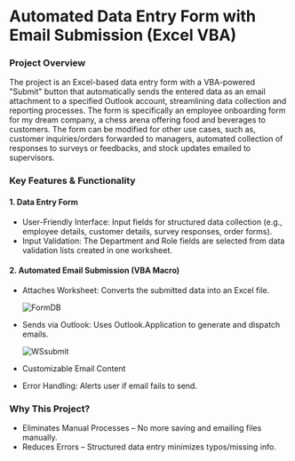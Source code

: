 # Automated Data Entry Form with Email Submission (Excel VBA)

### Project Overview

The project is an Excel-based data entry form with a VBA-powered "Submit" button that automatically sends the entered data as an email attachment to a specified Outlook account, streamlining data collection and reporting processes. The form is specifically an employee onboarding form for my dream company, a chess arena offering food and beverages to customers. The form can be modified for other use cases, such as, customer inquiries/orders forwarded to managers, automated collection of responses to surveys or feedbacks, and stock updates emailed to supervisors. 

### Key Features & Functionality  

 #### 1. Data Entry Form  
   - User-Friendly Interface: Input fields for structured data collection (e.g., employee details, customer details, survey responses, order forms).  
   - Input Validation: The Department and Role fields are selected from data validation lists created in one worksheet.
   
 #### 2. Automated Email Submission (VBA Macro)  
   - Attaches Worksheet: Converts the submitted data into an Excel file.

    
     ![FormDB](https://github.com/user-attachments/assets/b621ce1a-3e4b-4601-89ae-21c894767e08)

    
   - Sends via Outlook: Uses Outlook.Application to generate and dispatch emails.

       ![WSsubmit](https://github.com/user-attachments/assets/aa4ac6cf-513d-4af5-9814-50d03c160cad)

   - Customizable Email Content 
   - Error Handling: Alerts user if email fails to send.  

### Why This Project?  
 - Eliminates Manual Processes  – No more saving and emailing files manually.  
 - Reduces Errors – Structured data entry minimizes typos/missing info.
